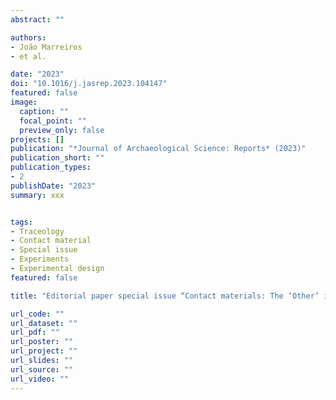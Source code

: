 ```yaml
---
abstract: ""

authors:
- João Marreiros
- et al.

date: "2023"
doi: "10.1016/j.jasrep.2023.104147"
featured: false
image:
  caption: ""
  focal_point: ""
  preview_only: false
projects: []
publication: "*Journal of Archaeological Science: Reports* (2023)"
publication_short: ""
publication_types:
- 2
publishDate: "2023"
summary: xxx


tags:
- Traceology
- Contact material
- Special issue
- Experiments
- Experimental design
featured: false

title: "Editorial paper special issue “Contact materials: The ‘Other’ in experimental use-wear studies”"

url_code: ""
url_dataset: ""
url_pdf: ""
url_poster: ""
url_project: ""
url_slides: ""
url_source: ""
url_video: ""
---
```

